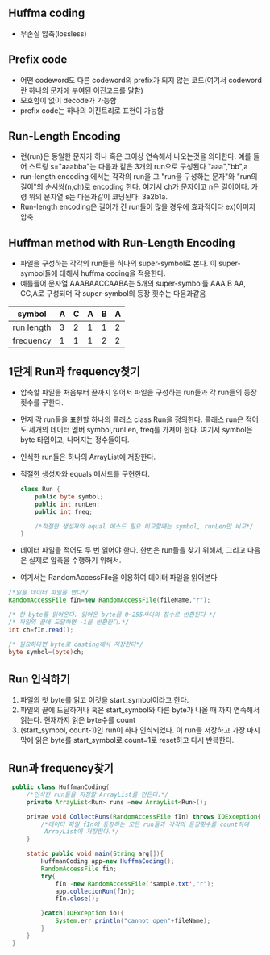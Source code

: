 ## Huffma coding
- 무손실 압축(lossless)

## Prefix code
- 어떤 codeword도 다른 codeword의 prefix가 되지 않는 코드(여기서 codeword란 하나의 문자에 부여된 이진코드를 말함)
- 모호함이 없이 decode가 가능함
- prefix code는 하나의 이진트리로 표현이 가능함
  
 ## Run-Length Encoding
- 런(run)은 동일한 문자가 하나 혹은 그이상 연속해서 나오는것을 의미한다. 예를 들어 스트링 s="aaabba"는 다음과 같은 3개의 run으로 구성된다 "aaa","bb",a
- run-length encoding 에서는 각각의 run을 그 "run을 구성하는 문자"와 "run의 길이"의 순서쌍(n,ch)로 encoding 한다. 여기서 ch가 문자이고 n은 길이이다. 가령 위의 문자열 s는 다음과같이 코딩된다: 3a2b1a.
- Run-length encoding은 길이가 긴 run들이 많을 경우에 효과적이다 ex)이미지 압축

## Huffman method with Run-Length Encoding
- 파일을 구성하는 각각의 run들을 하나의 super-symbol로 본다. 이 super-symbol들에 대해서 huffma coding을 적용한다.
- 예를들어 문자열 AAABAACCAABA는 5개의 super-symbol들 AAA,B AA, CC,A로 구성되며 각 super-symbol의 등장 횟수는 다음과같음 
  
| symbol  | A  | C  | A  | B  | A  |
|---|---|---|---|---|---|
| run length  | 3  | 2  | 1  | 1  | 2  |
|  frequency |  1 | 1  | 1  |  2 |  2 |

## 1단계 Run과 frequency찾기
- 압축할 파일을 처음부터 끝까지 읽어서 파일을 구성하는 run들과 각 run들의 등장횟수를 구한다.
- 먼저 각 run들을 표현할 하나의 클래스 class Run을 정의한다. 클래스 run은 적어도 세개의 데이터 멤버 
  symbol,runLen, freq를 가져야 한다. 여기서 symbol은 byte 타입이고, 나머지는 정수들이다.
- 인식한 run들은 하나의 ArrayList에 저장한다.
- 적절한 생성자와 equals 메서드를 구현한다.
  
  ~~~java
  class Run {
      public byte symbol;
      public int runLen;
      public int freq;

      /*적절한 생성자와 equal 메소드 필요 비교할때는 symbol, runLen만 비교*/
  }
  ~~~
 - 데이터 파일을 적어도 두 번 읽어야 한다. 한번은 run들을 찾기 위해서, 그리고 다음은 실제로 압축을 수행하기 위해서.
 - 여기서는 RandomAccessFile을 이용하여 데이터 파일을 읽어본다
 ~~~java
 /*읽을 데이터 파일을 연다*/
 RandomAccessFile fIn=new RandomAccessFile(fileName,"r");

 /* 한 byte를 읽어온다. 읽어온 byte믐 0~255사이의 정수로 반환된다 */
 /* 파일의 끝에 도달하면 -1을 반환한다.*/
 int ch=fIn.read();

 /* 필요하다면 byte로 casting해서 저장한다*/
 byte symbol=(byte)ch;
 ~~~

 ## Run 인식하기
 1. 파일의 첫 byte를 읽고 이것을 start_symbol이라고 한다.
 2. 파일의 끝에 도달하거나 혹은 start_symbol와 다른 byte가 나올 때 까지 연속해서 읽는다. 현재까지 읽은 byte수를 count
 3. (start_symbol, count-1)인 run이 하나 인식되었다. 이 run을 저장하고 가장 마지막에 읽은 byte를 start_symbol로
   count=1로 reset하고 다시 반복한다.

## Run과 frequency찾기

~~~java
 public class HuffmanCoding{
     /*인식한 run들을 지정할 ArrayList를 만든다.*/
     private ArrayList<Run> runs =new ArrayList<Run>();

     privae void CollectRuns(RandomAccessFile fIn) throws IOException{
         /*데이터 파일 fIn에 등장하는 모든 run들과 각각의 등장횟수를 count하여
          ArrayList에 저장한다.*/
     }

     static public void main(String arg[]){
         HuffmanCoding app=new HuffmaCoding();
         RandomAccessFile fin;
         try{
             fIn -new RandomAccessFile('sample.txt',"r");
             app.collecionRun(fIn);
             fIn.close();

         }catch(IOException io){
             System.err.println("cannot open"+fileName);
         }
     }
 }


~~~